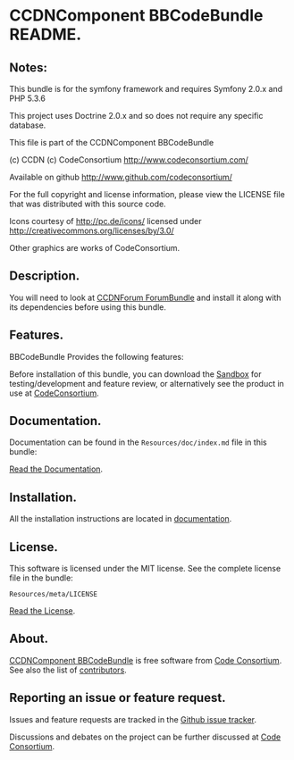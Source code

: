 CCDNComponent BBCodeBundle README.
==================================
 

## Notes:  
  
This bundle is for the symfony framework and requires Symfony 2.0.x and PHP 5.3.6
  
This project uses Doctrine 2.0.x and so does not require any specific database.
  

This file is part of the CCDNComponent BBCodeBundle

(c) CCDN (c) CodeConsortium <http://www.codeconsortium.com/> 

Available on github <http://www.github.com/codeconsortium/>

For the full copyright and license information, please view the LICENSE
file that was distributed with this source code.

Icons courtesy of http://pc.de/icons/ licensed under http://creativecommons.org/licenses/by/3.0/

Other graphics are works of CodeConsortium.

## Description.

You will need to look at [CCDNForum ForumBundle](https://github.com/codeconsortium/CCDNForumForumBundle) and install it along with its dependencies before using this bundle.

## Features.

BBCodeBundle Provides the following features:



Before installation of this bundle, you can download the [Sandbox](https://github.com/codeconsortium/CCDNForumSandBox) for testing/development and feature review, or alternatively see the product in use at [CodeConsortium](http://www.codeconsortium.com).

## Documentation.

Documentation can be found in the `Resources/doc/index.md` file in this bundle:

[Read the Documentation](http://github.com/codeconsortium/BBCodeBundle/blob/master/Resources/doc/index.md).

## Installation.

All the installation instructions are located in [documentation](http://github.com/codeconsortium/BBCodeBundle/blob/master/Resources/doc/Install.md).

## License.

This software is licensed under the MIT license. See the complete license file in the bundle:

	Resources/meta/LICENSE

[Read the License](http://github.com/codeconsortium/BBCodeBundle/blob/master/Resources/meta/LICENSE).

## About.

[CCDNComponent BBCodeBundle](http://github.com/codeconsortium/BBCodeBundle) is free software from [Code Consortium](http://www.codeconsortium.com). 
See also the list of [contributors](http://github.com/codeconsortium/BBCodeBundle/contributors).

## Reporting an issue or feature request.

Issues and feature requests are tracked in the [Github issue tracker](http://github.com/codeconsortium/BBCodeBundle/issues).

Discussions and debates on the project can be further discussed at [Code Consortium](http://www.codeconsortium.com).
